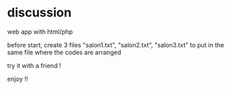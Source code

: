 # discussion
web app with html/php 


before start, create 3 files "salon1.txt", "salon2.txt", "salon3.txt" to put in the same file where the codes are arranged

try it with a friend !

enjoy !!

